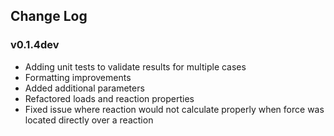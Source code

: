 ## Change Log

### v0.1.4dev

 - Adding unit tests to validate results for multiple cases
 - Formatting improvements
 - Added additional parameters
 - Refactored loads and reaction properties
 - Fixed issue where reaction would not calculate properly when force was 
   located directly over a reaction
